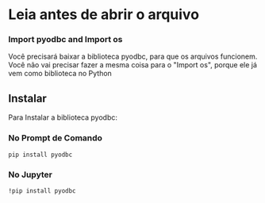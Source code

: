 # Leia antes de abrir o arquivo

<div>
<h3>Import pyodbc and Import os</h3>
<p>Você precisará baixar a biblioteca pyodbc, para que os arquivos funcionem.<br>
Você não vai precisar fazer a mesma coisa para o "Import os", porque ele já vem como biblioteca no Python</p>
</div>

## Instalar
<div>
<p>Para Instalar a biblioteca pyodbc:</p>

<h3>No Prompt de Comando</h3>
<code>pip install pyodbc</code>

<h3>No Jupyter</h3>
<code>!pip install pyodbc</code>
</div>
